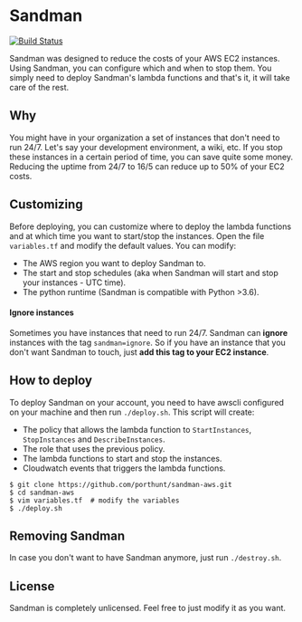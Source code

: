 # Sandman
[![Build Status](https://travis-ci.org/porthunt/sandman-aws.svg?branch=master)](https://travis-ci.org/porthunt/sandman-aws)

Sandman was designed to reduce the costs of your AWS EC2 instances. Using Sandman, you can configure which and when to stop them. You simply need to deploy Sandman's lambda functions and that's it, it will take care of the rest. 

## Why
You might have in your organization a set of instances that don't need to run 24/7. Let's say your development environment, a wiki, etc. If you stop these instances in a certain period of time, you can save quite some money. Reducing the uptime from 24/7 to 16/5 can reduce up to 50% of your EC2 costs.


## Customizing
Before deploying, you can customize where to deploy the lambda functions and at which time you want to start/stop the instances. Open the file `variables.tf` and modify the default values. You can modify:
* The AWS region you want to deploy Sandman to.
* The start and stop schedules (aka when Sandman will start and stop your instances - UTC time).
* The python runtime (Sandman is compatible with Python >3.6).

#### Ignore instances
Sometimes you have instances that need to run 24/7. Sandman can **ignore** instances with the tag `sandman=ignore`. So if you have an instance that you don't want Sandman to touch, just **add this tag to your EC2 instance**.

## How to deploy
To deploy Sandman on your account, you need to have awscli configured on your machine and then run `./deploy.sh`. This script will create:
* The policy that allows the lambda function to `StartInstances`, `StopInstances` and `DescribeInstances`.
* The role that uses the previous policy.
* The lambda functions to start and stop the instances.
* Cloudwatch events that triggers the lambda functions.

```shell
$ git clone https://github.com/porthunt/sandman-aws.git
$ cd sandman-aws
$ vim variables.tf  # modify the variables
$ ./deploy.sh
```
  
## Removing Sandman
In case you don't want to have Sandman anymore, just run `./destroy.sh`.

## License
Sandman is completely unlicensed. Feel free to just modify it as you want.
